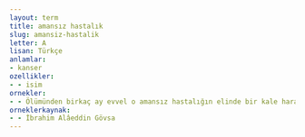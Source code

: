 ```yaml
---
layout: term
title: amansız hastalık
slug: amansiz-hastalik
letter: A
lisan: Türkçe
anlamlar:
- kanser
ozellikler:
- - isim
ornekler:
- - Ölümünden birkaç ay evvel o amansız hastalığın elinde bir kale harabesi gibi yıkılmıştı.
orneklerkaynak:
- - İbrahim Alâeddin Gövsa
---
```

